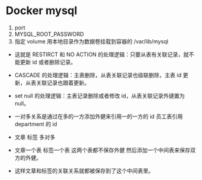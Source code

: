 # Docker mysql

1. port
2. MYSQL_ROOT_PASSWORD
3. 指定 volume 用本地目录作为数据卷挂载到容器的 /var/lib/mysql

- 这就是 RESTIRCT 和 NO ACTION 的处理逻辑：只要从表有关联记录，就不能更新 id 或者删除记录。

* CASCADE 的处理逻辑：主表删除，从表关联记录也级联删除，主表 id 更新，从表关联记录也跟着更新。
* set null 的处理逻辑：主表记录删除或者修改 id，从表关联记录外键置为 null。

* 一对多关系是通过在多的一方添加外健来引用一的一方的 id 员工表引用 department 的 id

* 文章 标签 多对多
* 文章一个表 标签一个表 这两个表都不保存外健 然后添加一个中间表来保存双方的外健。
* 这样文章和标签的关联关系就都被保存到了这个中间表里。

